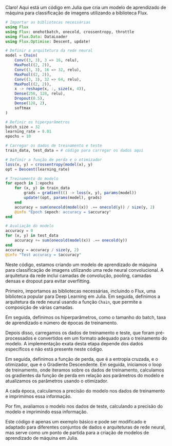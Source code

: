Claro! Aqui está um código em Julia que cria um modelo de aprendizado de máquina para classificação de imagens utilizando a biblioteca Flux.

```julia
# Importar as bibliotecas necessárias
using Flux
using Flux: onehotbatch, onecold, crossentropy, throttle
using Flux.Data: DataLoader
using Flux.Optimise: Descent, update!

# Definir a arquitetura da rede neural
model = Chain(
    Conv((3, 3), 3 => 16, relu),
    MaxPool((2, 2)),
    Conv((3, 3), 16 => 32, relu),
    MaxPool((2, 2)),
    Conv((3, 3), 32 => 64, relu),
    MaxPool((2, 2)),
    x -> reshape(x, :, size(x, 4)),
    Dense(256, 128, relu),
    Dropout(0.5),
    Dense(128, 2),
    softmax
)

# Definir os hiperparâmetros
batch_size = 32
learning_rate = 0.01
epochs = 10

# Carregar os dados de treinamento e teste
train_data, test_data = # código para carregar os dados aqui

# Definir a função de perda e o otimizador
loss(x, y) = crossentropy(model(x), y)
opt = Descent(learning_rate)

# Treinamento do modelo
for epoch in 1:epochs
    for (x, y) in train_data
        grads = gradient(() -> loss(x, y), params(model))
        update!(opt, params(model), grads)
    end
    accuracy = sum(onecold(model(x)) .== onecold(y)) / size(y, 2)
    @info "Epoch $epoch: accuracy = $accuracy"
end

# Avaliação do modelo
accuracy = 0
for (x, y) in test_data
    accuracy += sum(onecold(model(x)) .== onecold(y))
end
accuracy = accuracy / size(y, 2)
@info "Test accuracy = $accuracy"
```

Neste código, estamos criando um modelo de aprendizado de máquina para classificação de imagens utilizando uma rede neural convolucional. A arquitetura da rede inclui camadas de convolução, pooling, camadas densas e dropout para evitar overfitting.

Primeiro, importamos as bibliotecas necessárias, incluindo o Flux, uma biblioteca popular para Deep Learning em Julia. Em seguida, definimos a arquitetura da rede neural usando a função `Chain`, que permite a composição de várias camadas.

Em seguida, definimos os hiperparâmetros, como o tamanho do batch, taxa de aprendizado e número de épocas de treinamento.

Depois disso, carregamos os dados de treinamento e teste, que foram pré-processados e convertidos em um formato adequado para o treinamento do modelo. A implementação exata desta etapa depende dos dados específicos e não está presente neste código.

Em seguida, definimos a função de perda, que é a entropia cruzada, e o otimizador, que é o Gradiente Descendente. Em seguida, iniciamos o loop de treinamento, onde iteramos sobre os dados de treinamento, calculamos os gradientes da função de perda em relação aos parâmetros do modelo e atualizamos os parâmetros usando o otimizador.

A cada época, calculamos a precisão do modelo nos dados de treinamento e imprimimos essa informação.

Por fim, avaliamos o modelo nos dados de teste, calculando a precisão do modelo e imprimindo essa informação.

Este código é apenas um exemplo básico e pode ser modificado e adaptado para diferentes conjuntos de dados e arquiteturas de rede neural, mas serve como um ponto de partida para a criação de modelos de aprendizado de máquina em Julia.